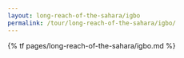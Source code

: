 ```yaml
---
layout: long-reach-of-the-sahara/igbo
permalink: /tour/long-reach-of-the-sahara/igbo/
---
```

{% tf pages/long-reach-of-the-sahara/igbo.md %}
